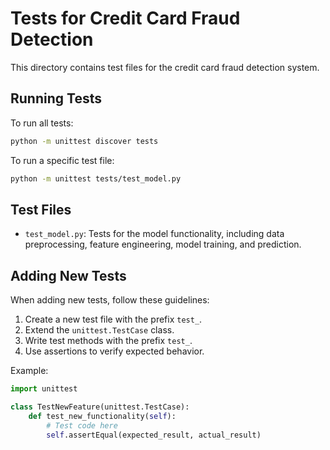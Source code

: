 # Tests for Credit Card Fraud Detection

This directory contains test files for the credit card fraud detection system.

## Running Tests

To run all tests:

```bash
python -m unittest discover tests
```

To run a specific test file:

```bash
python -m unittest tests/test_model.py
```

## Test Files

- `test_model.py`: Tests for the model functionality, including data preprocessing, feature engineering, model training, and prediction.

## Adding New Tests

When adding new tests, follow these guidelines:

1. Create a new test file with the prefix `test_`.
2. Extend the `unittest.TestCase` class.
3. Write test methods with the prefix `test_`.
4. Use assertions to verify expected behavior.

Example:

```python
import unittest

class TestNewFeature(unittest.TestCase):
    def test_new_functionality(self):
        # Test code here
        self.assertEqual(expected_result, actual_result) 